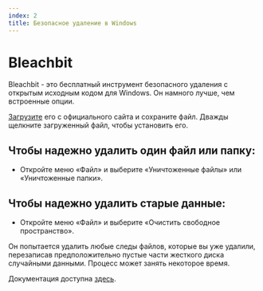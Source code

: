 ```yaml
---
index: 2
title: Безопасное удаление в Windows
---
```

# Bleachbit

Bleachbit - это бесплатный инструмент безопасного удаления с открытым исходным кодом для Windows. Он намного лучше, чем встроенные опции.

[Загрузите](http://bleachbit.sourceforge.net/download/windows) его с официального сайта и сохраните файл. Дважды щелкните загруженный файл, чтобы установить его.

## Чтобы надежно удалить один файл или папку:

*    Откройте меню «Файл» и выберите «Уничтоженные файлы» или «Уничтоженные папки».

## Чтобы надежно удалить старые данные:

*   Откройте меню «Файл» и выберите «Очистить свободное пространство».

Он попытается удалить любые следы файлов, которые вы уже удалили, перезаписав предположительно пустые части жесткого диска случайными данными. Процесс может занять некоторое время.

Документация доступна [здесь](https://docs.bleachbit.org/).